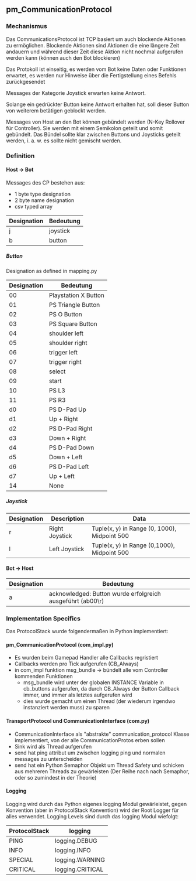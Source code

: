 ## pm_CommunicationProtocol

### Mechanismus
Das CommunicationsProtocol ist TCP basiert um auch blockende Aktionen zu ermöglichen. Blockende Aktionen sind Aktionen die eine längere Zeit andauern und während dieser Zeit diese Aktion nicht nochmal aufgerufen werden kann (können auch den Bot blockieren)

Das Protokoll ist einseitig, es werden vom Bot keine Daten oder Funktionen erwartet, es werden nur Hinweise über die Fertigstellung eines Befehls zurückgesendet

Messages der Kategorie Joystick erwarten keine Antwort.

Solange ein gedrückter Button keine Antwort erhalten hat, soll dieser Button von weiterem betätigen geblockt werden.

Messages von Host an den Bot können gebündelt werden (N-Key Rollover für Controller). Sie werden mit einem Semikolon geteilt und somit gebündelt. Das Bündel sollte klar zwischen Buttons und Joysticks geteilt werden, i. a. w. es sollte nicht gemischt werden.

### Definition

#### Host -> Bot
Messages des CP bestehen aus:
- 1 byte type designation
- 2 byte name designation
- csv typed array

| Designation | Bedeutung |
| ----------- | --------- |
| j           | joystick  |
| b           | button    |

##### Button
Designation as defined in mapping.py

| Designation | Bedeutung            |
| ----------- | -------------------- |
| 00          | Playstation X Button |
| 01          | PS Triangle Button   |
| 02          | PS O Button          |
| 03          | PS Square Button     |
| 04          | shoulder left        |
| 05          | shoulder right       |
| 06          | trigger left         |
| 07          | trigger right        |
| 08          | select               |
| 09          | start                |
| 10          | PS L3                |
| 11          | PS R3                |
| d0          | PS D-Pad Up          |
| d1          | Up + Right           |
| d2          | PS D-Pad Right       |
| d3          | Down + Right         |
| d4          | PS D-Pad Down        |
| d5          | Down + Left          |
| d6          | PS D-Pad Left        |
| d7          | Up + Left            |
| 14          | None                 |
##### Joystick
| Designation | Description    | Data                                         |
| ----------- | -------------- | -------------------------------------------- |
| r           | Right Joystick | Tuple(x, y) in Range (0, 1000), Midpoint 500 |
| l           | Left Joystick  | Tuple(x, y) in Range (0,1000), Midpoint 500  |

#### Bot -> Host
| Designation    | Bedeutung                                                  |
| -------------- | ---------------------------------------------------------- |
| a<buttoncombo> | acknowledged: Button wurde erfolgreich ausgeführt (ab00\r) |

### Implementation Specifics
Das ProtocolStack wurde folgendermaßen in Python implementiert:

#### pm_CommunicationProtocol (com_impl.py)
- Es wurden beim Gamepad Handler alle Callbacks regristiert
- Callbacks werden pro Tick aufgerufen (CB_Always)
- in com_impl funktion msg_bundle -> bündelt alle vom Controller kommenden Funktionen
    - msg_bundle wird unter der globalen INSTANCE Variable in cb_buttons aufgerufen, da durch CB_Always der Button Callback immer, und immer als letztes aufgerufen wird
    - dies wurde gemacht um einen Thread (der wiederum irgendwo instanziert werden muss) zu sparen

#### TransportProtocol und CommunicationInterface (com.py)
- CommunicationInterface als "abstrakte" communication_protocol Klasse implementiert, von der alle CommunicationProtos erben sollen
- Sink wird als Thread aufgerufen
- send hat ping attribut um zwischen logging ping und normalen messages zu unterscheiden
- send hat ein Python Semaphor Objekt um Thread Safety und schicken aus mehreren Threads zu gewärleisten (Der Reihe nach nach Semaphor, oder so zumindest in der Theorie)

#### Logging
Logging wird durch das Python eigenes logging Modul gewärleistet, gegen Konvention (aber in ProtocolStack Konvention) wird der Root Logger für alles verwendet.
Logging Levels sind durch das logging Modul wiefolgt:

|ProtocolStack|logging|
|-|-|
|PING|logging.DEBUG|
|INFO|logging.INFO|
|SPECIAL|logging.WARNING|
|CRITICAL|logging.CRITICAL|